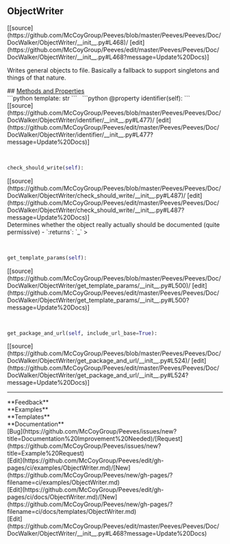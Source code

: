 ## <a id="Peeves.Peeves.Doc.DocWalker.ObjectWriter">ObjectWriter</a> 

<div class="docs-source-link" markdown="1">
[[source](https://github.com/McCoyGroup/Peeves/blob/master/Peeves/Peeves/Doc/DocWalker/ObjectWriter/__init__.py#L468)/
[edit](https://github.com/McCoyGroup/Peeves/edit/master/Peeves/Peeves/Doc/DocWalker/ObjectWriter/__init__.py#L468?message=Update%20Docs)]
</div>

Writes general objects to file.
Basically a fallback to support singletons and things
of that nature.







<div class="collapsible-section">
 <div class="collapsible-section collapsible-section-header" markdown="1">
## <a class="collapse-link" data-toggle="collapse" href="#methods" markdown="1"> Methods and Properties</a> <a class="float-right" data-toggle="collapse" href="#methods"><i class="fa fa-chevron-down"></i></a>
 </div>
 <div class="collapsible-section collapsible-section-body collapse " id="methods" markdown="1">
 ```python
template: str
```
<a id="Peeves.Peeves.Doc.DocWalker.ObjectWriter.identifier" class="docs-object-method">&nbsp;</a> 
```python
@property
identifier(self): 
```
<div class="docs-source-link" markdown="1">
[[source](https://github.com/McCoyGroup/Peeves/blob/master/Peeves/Peeves/Doc/DocWalker/ObjectWriter/identifier/__init__.py#L477)/
[edit](https://github.com/McCoyGroup/Peeves/edit/master/Peeves/Peeves/Doc/DocWalker/ObjectWriter/identifier/__init__.py#L477?message=Update%20Docs)]
</div>


<a id="Peeves.Peeves.Doc.DocWalker.ObjectWriter.check_should_write" class="docs-object-method">&nbsp;</a> 
```python
check_should_write(self): 
```
<div class="docs-source-link" markdown="1">
[[source](https://github.com/McCoyGroup/Peeves/blob/master/Peeves/Peeves/Doc/DocWalker/ObjectWriter/check_should_write/__init__.py#L487)/
[edit](https://github.com/McCoyGroup/Peeves/edit/master/Peeves/Peeves/Doc/DocWalker/ObjectWriter/check_should_write/__init__.py#L487?message=Update%20Docs)]
</div>
Determines whether the object really actually should be
documented (quite permissive)
  - `:returns`: `_`
    >


<a id="Peeves.Peeves.Doc.DocWalker.ObjectWriter.get_template_params" class="docs-object-method">&nbsp;</a> 
```python
get_template_params(self): 
```
<div class="docs-source-link" markdown="1">
[[source](https://github.com/McCoyGroup/Peeves/blob/master/Peeves/Peeves/Doc/DocWalker/ObjectWriter/get_template_params/__init__.py#L500)/
[edit](https://github.com/McCoyGroup/Peeves/edit/master/Peeves/Peeves/Doc/DocWalker/ObjectWriter/get_template_params/__init__.py#L500?message=Update%20Docs)]
</div>


<a id="Peeves.Peeves.Doc.DocWalker.ObjectWriter.get_package_and_url" class="docs-object-method">&nbsp;</a> 
```python
get_package_and_url(self, include_url_base=True): 
```
<div class="docs-source-link" markdown="1">
[[source](https://github.com/McCoyGroup/Peeves/blob/master/Peeves/Peeves/Doc/DocWalker/ObjectWriter/get_package_and_url/__init__.py#L524)/
[edit](https://github.com/McCoyGroup/Peeves/edit/master/Peeves/Peeves/Doc/DocWalker/ObjectWriter/get_package_and_url/__init__.py#L524?message=Update%20Docs)]
</div>
 </div>
</div>











---


<div markdown="1" class="text-secondary">
<div class="container">
  <div class="row">
   <div class="col" markdown="1">
**Feedback**   
</div>
   <div class="col" markdown="1">
**Examples**   
</div>
   <div class="col" markdown="1">
**Templates**   
</div>
   <div class="col" markdown="1">
**Documentation**   
</div>
   <div class="col" markdown="1">
   
</div>
   <div class="col" markdown="1">
   
</div>
   <div class="col" markdown="1">
   
</div>
</div>
  <div class="row">
   <div class="col" markdown="1">
[Bug](https://github.com/McCoyGroup/Peeves/issues/new?title=Documentation%20Improvement%20Needed)/[Request](https://github.com/McCoyGroup/Peeves/issues/new?title=Example%20Request)   
</div>
   <div class="col" markdown="1">
[Edit](https://github.com/McCoyGroup/Peeves/edit/gh-pages/ci/examples/ObjectWriter.md)/[New](https://github.com/McCoyGroup/Peeves/new/gh-pages/?filename=ci/examples/ObjectWriter.md)   
</div>
   <div class="col" markdown="1">
[Edit](https://github.com/McCoyGroup/Peeves/edit/gh-pages/ci/docs/ObjectWriter.md)/[New](https://github.com/McCoyGroup/Peeves/new/gh-pages/?filename=ci/docs/templates/ObjectWriter.md)   
</div>
   <div class="col" markdown="1">
[Edit](https://github.com/McCoyGroup/Peeves/edit/master/Peeves/Peeves/Doc/DocWalker/ObjectWriter/__init__.py#L468?message=Update%20Docs)   
</div>
   <div class="col" markdown="1">
   
</div>
   <div class="col" markdown="1">
   
</div>
   <div class="col" markdown="1">
   
</div>
</div>
</div>
</div>